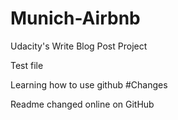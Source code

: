 # Munich-Airbnb

Udacity's Write Blog Post Project

Test file

Learning how to use github
#Changes

Readme changed online on GitHub



